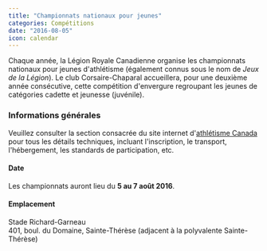 ```yaml
---
title: "Championnats nationaux pour jeunes"
categories: Compétitions
date: "2016-08-05"
icon: calendar
---
```


Chaque année, la Légion Royale Canadienne organise les championnats nationaux pour jeunes d'athlétisme (également connus sous le nom de <i>Jeux de la Légion</i>). Le club Corsaire-Chaparal accueillera, pour une deuxième année consécutive, cette compétition d'envergure regroupant les jeunes de catégories cadette et jeunesse (juvénile).

### Informations générales

Veuillez consulter la section consacrée du site internet d'[athlétisme Canada](http://athletics.ca/fr/championnat/championnat-canadien-jeunesse-de-la-legion/) pour tous les détails techniques, incluant l'inscription, le transport, l'hébergement, les standards de participation, etc. 

#### Date

Les championnats auront lieu du <strong>5 au 7 août 2016</strong>.

#### Emplacement

Stade Richard-Garneau  
401, boul. du Domaine, Sainte-Thérèse (adjacent à la polyvalente Sainte-Thérèse)
